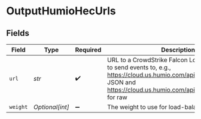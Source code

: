 # OutputHumioHecUrls


## Fields

| Field                                                                                                                                                                                      | Type                                                                                                                                                                                       | Required                                                                                                                                                                                   | Description                                                                                                                                                                                |
| ------------------------------------------------------------------------------------------------------------------------------------------------------------------------------------------ | ------------------------------------------------------------------------------------------------------------------------------------------------------------------------------------------ | ------------------------------------------------------------------------------------------------------------------------------------------------------------------------------------------ | ------------------------------------------------------------------------------------------------------------------------------------------------------------------------------------------ |
| `url`                                                                                                                                                                                      | *str*                                                                                                                                                                                      | :heavy_check_mark:                                                                                                                                                                         | URL to a CrowdStrike Falcon LogScale endpoint to send events to, e.g., https://cloud.us.humio.com/api/v1/ingest/hec for JSON and https://cloud.us.humio.com/api/v1/ingest/hec/raw for raw  |
| `weight`                                                                                                                                                                                   | *Optional[int]*                                                                                                                                                                            | :heavy_minus_sign:                                                                                                                                                                         | The weight to use for load-balancing purposes.                                                                                                                                             |